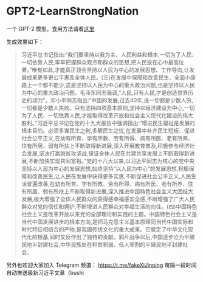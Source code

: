 # GPT2-LearnStrongNation

一个 GPT-2 模型。食用方法请看[这里](https://github.com/Morizeyao/GPT2-Chinese)

生成效果如下：
> 习近平总书记指出:“我们要坚持以我为主、人民利益和根本,一切为了人民、一切依靠人民,牢牢把握群众观点和群众的思想,把人民放在心中最高位置。”唯有如此,才能真正领会坚持以人民为中心的发展思想、工作导向,让发展成果更多更公平惠及全体人民。(三)在发展中保障和改善民生、全面小康路上一个都不能少,这是坚持以人民为中心的重大政治问题,也是坚持以人民为中心的重大政治问题。毛泽东同志强调,“人民,只有人民,才是创造世界历史的动力”。邓小平同志指出:“中国的发展,过去40年,说一切都是少数人穷,一切都是少数人失败。只有坚持四项基本原则,坚持以经济建设为中心,一切为了人民、一切依靠人民,才能取得改革开放和社会主义现代化建设的伟大胜利。”习近平总书记在党的十九大报告中强调指出:“增进民生福祉是发展的根本目的。必须多谋民生之利,多解民生之忧,在发展中补齐民生短板、促进社会公平正义,在幼有所育、学有所教、劳有所得、病有所医、老有所养、住有所居、弱有所扶上不断取得新进展,深入开展教育普及,积极参与经济社会发展,坚决打赢脱贫攻坚战,保证全体人民在共建共享发展上不断取得新进展,不断加快实现共同富裕。”党的十八大以来,以习近平同志为核心的党中央坚持以人民为中心的发展思想,始终坚持“以人民为中心”的发展思想,积极保障和改善民生,让人民在发展中获得更多实惠,不断促进社会公平正义,人民生活普遍改善,在幼有所育、学有所教、劳有所得、病有所医、老有所养、住有所居、弱有所扶上不断取得新进展,深入推进中国特色社会主义大团结大发展,极大增强了全体人民群众的获得感幸福感安全感,不断增强了广大人民群众对党的信任和拥护,不断增进人民群众对幸福生活的向往。(四)中国特色社会主义是改革开放以来党的全部理论和实践的主题。中国特色社会主义是当代中国发展进步的根本方向,是把马克思主义基本原理同当代中国实际和时代特征相结合的产物,是我国传统文化的重大成果。它奠定了中华文化现代化的根基,同时又反作出了独特的贡献。鸦片战争以后,中国逐步沦为半殖民地半封建社会,中华民族处在积贫积弱、任人宰割的半殖民地半封建社会。

另外也欢迎大家加入 Telegram 频道： https://t.me/fakeXiJinping
每隔一段时间自动推送最新习近平文章（bushi
